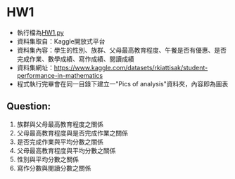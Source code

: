 # HW1  
- 執行檔為[HW1.py](https://github.com/daniel20030411/LATIA112-2/blob/main/HW1/HW1.py)
- 資料集取自：Kaggle開放式平台
- 資料集內容：學生的性別、族群、父母最高教育程度、午餐是否有優惠、是否完成作業、數學成績、寫作成績、閱讀成績
- 資料集網址：<https://www.kaggle.com/datasets/rkiattisak/student-performance-in-mathematics>
- 程式執行完畢會在同一目錄下建立一"Pics of analysis"資料夾，內容即為圖表
## Question:  
  1. 族群與父母最高教育程度之關係
  2. 父母最高教育程度與是否完成作業之關係
  3. 是否完成作業與平均分數之關係
  4. 父母最高教育程度與平均分數之關係
  5. 性別與平均分數之關係
  6. 寫作分數與閱讀分數之關係
